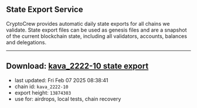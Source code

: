 ## State Export Service
CryptoCrew provides automatic daily state exports for all chains we validate. State export files can be used as genesis files and are a snapshot of the current blockchain state, including all validators, accounts, balances and delegations.

---
**Download: [kava_2222-10 state export](https://dl-eu2.ccvalidators.com/SERVICE/kava/kava_2222-10_export_13874303.json)**
---

- last updated: Fri Feb 07 2025 08:38:41
- chain id: `kava_2222-10`
- export height: `13874303`
- use for: airdrops, local tests, chain recovery
